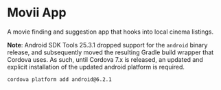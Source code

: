 # Movii App
A movie finding and suggestion app that hooks into local cinema listings.

__Note__: Android SDK Tools 25.3.1 dropped support for the `android` binary release, and subsequently moved the resulting Gradle build wrapper that Cordova uses. As such, until Cordova 7.x is released, an updated and explicit installation of the updated android platform is required.

````
cordova platform add android@6.2.1
````
